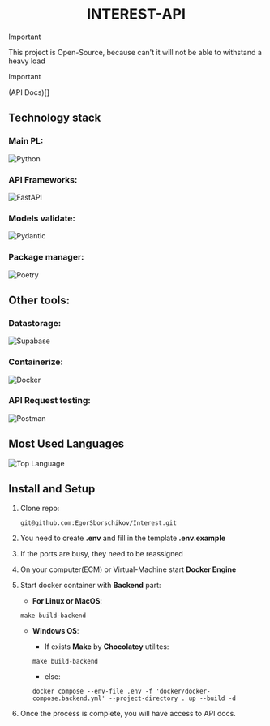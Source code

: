 <h1 align="center">INTEREST-API</h1>

> [!IMPORTANT]
> This project is Open-Source, because can't it will not be able to withstand a heavy load

> [!IMPORTANT]
> (API Docs)[]

## Technology stack

### Main PL:
![Python](https://img.shields.io/badge/-Python-3776AB?style=for-the-badge&logo=python&logoColor=white)

### API Frameworks:
![FastAPI](https://img.shields.io/badge/-FastAPI-009688?style=for-the-badge&logo=fastapi&logoColor=white)

### Models validate:
![Pydantic](https://img.shields.io/badge/-Pydantic-306998?style=for-the-badge&logo=pydantic&logoColor=white)

### Package manager:
![Poetry](https://img.shields.io/badge/-Poetry-60A5FA?style=for-the-badge&logo=poetry&logoColor=white)

## Other tools:

### Datastorage:
![Supabase](https://img.shields.io/badge/-Supabase-3ECF8E?style=for-the-badge&logo=supabase&logoColor=white)

### Containerize:
![Docker](https://img.shields.io/badge/-Docker-2496ED?style=for-the-badge&logo=docker&logoColor=white)

### API Request testing:
![Postman](https://img.shields.io/badge/-Postman-FF6C37?style=for-the-badge&logo=postman&logoColor=white)

## Most Used Languages

![Top Language](https://img.shields.io/github/languages/top/EgorSborschikov/Interest)

## Install and Setup

1. Clone repo: 
    ```shell
    git@github.com:EgorSborschikov/Interest.git 

2. You need to create **.env** and fill in the template **.env.example**

3. If the ports are busy, they need to be reassigned

4. On your computer(ECM) or Virtual-Machine start **Docker Engine**

5. Start docker container with **Backend** part:
    - **For Linux or MacOS**:
    ```shell
    make build-backend
    ```
    - **Windows OS**:
        - If exists **Make** by **Chocolatey** utilites:
        ```shell
        make build-backend
        ```

        - else:
        ```shell
        docker compose --env-file .env -f 'docker/docker-compose.backend.yml' --project-directory . up --build -d 
        ```
    
6. Once the process is complete, you will have access to API docs.